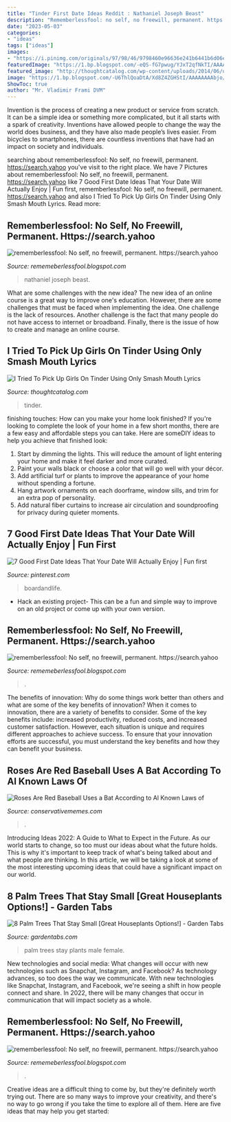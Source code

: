 ```yaml
---
title: "Tinder First Date Ideas Reddit : Nathaniel Joseph Beast"
description: "Rememberlessfool: no self, no freewill, permanent. https://search.yahoo"
date: "2023-05-03"
categories:
- "ideas"
tags: ["ideas"]
images:
- "https://i.pinimg.com/originals/97/98/46/9798460e96636e241b6441b6d06efbab.png"
featuredImage: "https://1.bp.blogspot.com/-eQS-fG7pwug/YJxT2qfNkTI/AAAAAAAAiDQ/PKTtkJl4eogc8sPOHYGh00pzuLPwB6gTgCLcBGAsYHQ/s2048/20210424_142132.jpg"
featured_image: "http://thoughtcatalog.com/wp-content/uploads/2014/06/untitled-114.jpg"
image: "https://1.bp.blogspot.com/-U6ThlQoaDtA/Xd8Z4ZGHStI/AAAAAAAAbjo/_4DCsnRQQ_QmusNIbUK-RzHl0ScQ9LOlACLcBGAsYHQ/w1200-h630-p-k-no-nu/Untitled27.png"
ShowToc: true
author: "Mr. Vladimir Frami DVM"
---
```



Invention is the process of creating a new product or service from scratch. It can be a simple idea or something more complicated, but it all starts with a spark of creativity. Inventions have allowed people to change the way the world does business, and they have also made people’s lives easier. From bicycles to smartphones, there are countless inventions that have had an impact on society and individuals.

	

		
searching about rememberlessfool: No self, no freewill, permanent. https://search.yahoo you've visit to the right place. We have 7 Pictures about rememberlessfool: No self, no freewill, permanent. https://search.yahoo like 7 Good First Date Ideas That Your Date Will Actually Enjoy | Fun first, rememberlessfool: No self, no freewill, permanent. https://search.yahoo and also I Tried To Pick Up Girls On Tinder Using Only Smash Mouth Lyrics. Read more:
		
    
## Rememberlessfool: No Self, No Freewill, Permanent. Https://search.yahoo

<img loading=lazy src="https://1.bp.blogspot.com/-he1zca23kRE/Xj4CA3qSxeI/AAAAAAAAcfI/6Ue6eG8BwY0OtqmKcOV2QkVOIjpKBCBPQCLcBGAsYHQ/s1600/Untitled386.png" onerror="this.onerror=null;this.src='https://tse2.mm.bing.net/th?id=OIP.DoiaRYVK-k2nKrBlMPhDoQHaEK&amp;pid=15.1';" alt="rememberlessfool: No self, no freewill, permanent. https://search.yahoo">

_Source: rememeberlessfool.blogspot.com_

>nathaniel joseph beast. 

	

What are some challenges with the new idea?
The new idea of an online course is a great way to improve one's education. However, there are some challenges that must be faced when implementing the idea. One challenge is the lack of resources. Another challenge is the fact that many people do not have access to internet or broadband. Finally, there is the issue of how to create and manage an online course.

    
## I Tried To Pick Up Girls On Tinder Using Only Smash Mouth Lyrics

<img loading=lazy src="http://thoughtcatalog.com/wp-content/uploads/2014/06/untitled-114.jpg" onerror="this.onerror=null;this.src='https://tse3.mm.bing.net/th?id=OIP.5KYkvEu92qdcuk3iqoweOwHaE8&amp;pid=15.1';" alt="I Tried To Pick Up Girls On Tinder Using Only Smash Mouth Lyrics">

_Source: thoughtcatalog.com_

>tinder. 

	

finishing touches: How can you make your home look finished?
If you're looking to complete the look of your home in a few short months, there are a few easy and affordable steps you can take. Here are someDIY ideas to help you achieve that finished look: 
1. Start by dimming the lights. This will reduce the amount of light entering your home and make it feel darker and more curated. 
2. Paint your walls black or choose a color that will go well with your décor. 
3. Add artificial turf or plants to improve the appearance of your home without spending a fortune. 
4. Hang artwork ornaments on each doorframe, window sills, and trim for an extra pop of personality. 
5. Add natural fiber curtains to increase air circulation and soundproofing for privacy during quieter moments.

    
## 7 Good First Date Ideas That Your Date Will Actually Enjoy | Fun First

<img loading=lazy src="https://i.pinimg.com/originals/97/98/46/9798460e96636e241b6441b6d06efbab.png" onerror="this.onerror=null;this.src='https://tse4.mm.bing.net/th?id=OIP.vKi0B8o9dM_WuHVX_P9YegHaLH&amp;pid=15.1';" alt="7 Good First Date Ideas That Your Date Will Actually Enjoy | Fun first">

_Source: pinterest.com_

>boardandlife. 

	

- Hack an existing project- This can be a fun and simple way to improve on an old project or come up with your own version.

    
## Rememberlessfool: No Self, No Freewill, Permanent. Https://search.yahoo

<img loading=lazy src="https://1.bp.blogspot.com/-U6ThlQoaDtA/Xd8Z4ZGHStI/AAAAAAAAbjo/_4DCsnRQQ_QmusNIbUK-RzHl0ScQ9LOlACLcBGAsYHQ/w1200-h630-p-k-no-nu/Untitled27.png" onerror="this.onerror=null;this.src='https://tse1.mm.bing.net/th?id=OIP.kDKNfe5q211Mz4NmgKGKMwHaD4&amp;pid=15.1';" alt="rememberlessfool: No self, no freewill, permanent. https://search.yahoo">

_Source: rememeberlessfool.blogspot.com_

>. 

	

The benefits of innovation: Why do some things work better than others and what are some of the key benefits of innovation?
When it comes to innovation, there are a variety of benefits to consider. Some of the key benefits include: increased productivity, reduced costs, and increased customer satisfaction. However, each situation is unique and requires different approaches to achieve success. To ensure that your innovation efforts are successful, you must understand the key benefits and how they can benefit your business.

    
## Roses Are Red Baseball Uses A Bat According To Al Known Laws Of

<img loading=lazy src="https://pics.conservativememes.com/roses-are-red-baseball-uses-a-bat-according-to-al-63789458.png" onerror="this.onerror=null;this.src='https://tse1.mm.bing.net/th?id=OIP.s8-F4L8TbZ1km9p-eRiMtAHaNj&amp;pid=15.1';" alt="Roses Are Red Baseball Uses a Bat According to Al Known Laws of">

_Source: conservativememes.com_

>. 

	

Introducing Ideas 2022: A Guide to What to Expect in the Future. As our world starts to change, so too must our ideas about what the future holds. This is why it's important to keep track of what's being talked about and what people are thinking. In this article, we will be taking a look at some of the most interesting upcoming ideas that could have a significant impact on our world.

    
## 8 Palm Trees That Stay Small [Great Houseplants Options!] - Garden Tabs

<img loading=lazy src="https://gardentabs.com/wp-content/uploads/2020/06/Cycas-Revoluta-also-known-as-Sago-Palm-in-a-pot-on-a-balcony-table-1.jpg" onerror="this.onerror=null;this.src='https://tse3.mm.bing.net/th?id=OIP.B2ZzDj1ZWK9VwMCC9ugyrwHaE8&amp;pid=15.1';" alt="8 Palm Trees That Stay Small [Great Houseplants Options!] - Garden Tabs">

_Source: gardentabs.com_

>palm trees stay plants male female. 

	

New technologies and social media: What changes will occur with new technologies such as Snapchat, Instagram, and Facebook?
As technology advances, so too does the way we communicate. With new technologies like Snapchat, Instagram, and Facebook, we're seeing a shift in how people connect and share. In 2022, there will be many changes that occur in communication that will impact society as a whole.

    
## Rememberlessfool: No Self, No Freewill, Permanent. Https://search.yahoo

<img loading=lazy src="https://1.bp.blogspot.com/-eQS-fG7pwug/YJxT2qfNkTI/AAAAAAAAiDQ/PKTtkJl4eogc8sPOHYGh00pzuLPwB6gTgCLcBGAsYHQ/s2048/20210424_142132.jpg" onerror="this.onerror=null;this.src='https://tse1.mm.bing.net/th?id=OIP.vOKWFPzm4Y8j0eT1gvADcwHaJ4&amp;pid=15.1';" alt="rememberlessfool: No self, no freewill, permanent. https://search.yahoo">

_Source: rememeberlessfool.blogspot.com_

>. 

	

Creative ideas are a difficult thing to come by, but they're definitely worth trying out. There are so many ways to improve your creativity, and there's no way to go wrong if you take the time to explore all of them. Here are five ideas that may help you get started: 

